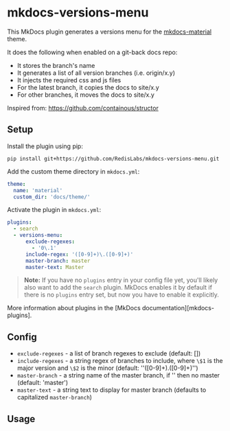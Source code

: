 # mkdocs-versions-menu

This MkDocs plugin generates a versions menu for the [mkdocs-material](https://github.com/squidfunk/mkdocs-material) theme.

It does the following when enabled on a git-back docs repo:

* It stores the branch's name
* It generates a list of all version branches (i.e. origin/x.y)
* It injects the required css and js files
* For the latest branch, it copies the docs to site/x.y
* For other branches, it moves the docs to site/x.y

Inspired from: https://github.com/containous/structor

## Setup

Install the plugin using pip:

`pip install git+https://github.com/RedisLabs/mkdocs-versions-menu.git`

Add the custom theme directory in `mkdocs.yml`:
```yaml
theme:
  name: 'material'
  custom_dir: 'docs/theme/'
```

Activate the plugin in `mkdocs.yml`:
```yaml
plugins:
  - search
  - versions-menu:
      exclude-regexes:
        - '0\.1'
      include-regex: '([0-9]+)\.([0-9]+)'
      master-branch: master
      master-text: Master
```

> **Note:** If you have no `plugins` entry in your config file yet, you'll likely also want to add the `search` plugin. MkDocs enables it by default if there is no `plugins` entry set, but now you have to enable it explicitly.

More information about plugins in the [MkDocs documentation][mkdocs-plugins].

## Config

* `exclude-regexes` - a list of branch regexes to exclude (default: [])
* `include-regexes` - a string regex of branches to include, where `\$1` is the major version and `\$2` is the minor (default: ''([0-9]+)\.([0-9]+)'')
* `master-branch` - a string name of the master branch, if '' then no master (default: 'master')
* `master-text` - a string text to display for master branch (defaults to capitalized `master-branch`)

## Usage

